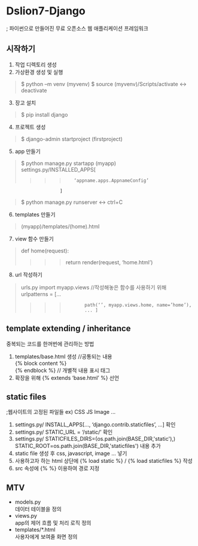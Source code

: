 # Dslion7-Django 

; 파이썬으로 만들어진 무료 오픈소스 웹 애플리케이션 프레임워크    

## 시작하기    

1. 작업 디렉토리 생성    
2. 가상환경 생성 및 실행 
>$ python –m venv (myvenv)
>$ source (myvenv)/Scripts/activate <-> deactivate
3. 장고 설치    
>$ pip install django
4. 프로젝트 생성    
>$ django-admin startproject (firstproject)    
5. app 만들기    
>$ python manage.py startapp (myapp)    
>settings.py/INSTALLED_APPS[    
>>>>		‘appname.apps.AppnameConfig’    
						]    
>$ python manage.py runserver <-> ctrl+C    
6. templates 만들기    
>(myapp)/templates/(home).html    
7. view 함수 만들기
>def home(request):    
>>>>	return render(request, ‘home.html’)    
8. url 작성하기
>urls.py import myapp.views //작성해놓은 함수를 사용하기 위해    
>urlpatterns = [...    
>>>>			path(‘’, myapp.views.home, name=’home’),
>>>>			...	]    

## template extending / inheritance    

중복되는 코드를 한꺼번에 관리하는 방법    

1) templates/base.html 생성 //공통되는 내용    
	{% block content %}    
	{% endblock %}     // 개별적 내용 표시 태그    
2) 확장을 위해 {% extends ‘base.html’ %} 선언    

## static files    

;웹사이트의 고정된 파일들 ex) CSS JS Image ...    

1) settings.py/ INSTALL_APPS[..., ‘django.contrib.staticfiles’, ...] 확인    
2) settings.py/ STATIC_URL = ‘/static/’ 확인    
3) settings.py/ STATICFILES_DIRS=(os.path.join(BASE_DIR,'static'),)    
	STATIC_ROOT=os.path.join(BASE_DIR,'staticfiles') 내용 추가    
4) static file 생성 후 css, javascript, image ... 넣기    
5) 사용하고자 하는 html 상단에 {% load static %} / {% load staticfiles %} 작성    
6) src 속성에 {% %} 이용하여 경로 지정

## MTV    

- models.py     
 데이터 테이블을 정의        
- views.py      
 app의 제어 흐름 및 처리 로직 정의    
- templates/*.html     
 사용자에게 보여줄 화면 정의    
